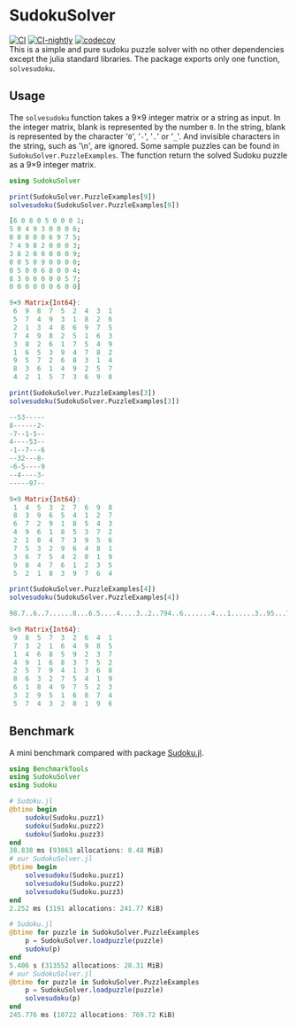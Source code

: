 # SudokuSolver
[![CI](https://github.com/guo-yong-zhi/SudokuSolver.jl/actions/workflows/ci.yml/badge.svg)](https://github.com/guo-yong-zhi/SudokuSolver.jl/actions/workflows/ci.yml) [![CI-nightly](https://github.com/guo-yong-zhi/SudokuSolver.jl/actions/workflows/ci-nightly.yml/badge.svg)](https://github.com/guo-yong-zhi/SudokuSolver.jl/actions/workflows/ci-nightly.yml) [![codecov](https://codecov.io/gh/guo-yong-zhi/SudokuSolver.jl/branch/main/graph/badge.svg?token=43TOrL25V7)](https://codecov.io/gh/guo-yong-zhi/SudokuSolver.jl)  
This is a simple and pure sudoku puzzle solver with no other dependencies except the julia standard libraries. The package exports only one function, `solvesudoku`.
## Usage
The `solvesudoku` function takes a 9×9 integer matrix or a string as input. In the integer matrix, blank is represented by the number `0`. In the string, blank is represented by the character '`0`', '`-`', '`.`' or '`_`'. And invisible characters in the string, such as '\n', are ignored. Some sample puzzles can be found in `SudokuSolver.PuzzleExamples`. The function return the solved Sudoku puzzle as a 9×9 integer matrix.
```julia
using SudokuSolver
```
```julia
print(SudokuSolver.PuzzleExamples[9])
solvesudoku(SudokuSolver.PuzzleExamples[9])

[6 0 8 0 5 0 0 0 1; 
5 0 4 9 3 0 0 0 6; 
0 0 0 0 0 6 9 7 5; 
7 4 9 8 2 0 0 0 3; 
3 8 2 0 0 0 0 0 9; 
0 0 5 0 9 0 0 0 0; 
0 5 0 0 6 8 0 0 4; 
8 3 0 0 0 0 0 5 7; 
0 0 0 0 0 0 6 0 0]

9×9 Matrix{Int64}:
 6  9  8  7  5  2  4  3  1
 5  7  4  9  3  1  8  2  6
 2  1  3  4  8  6  9  7  5
 7  4  9  8  2  5  1  6  3
 3  8  2  6  1  7  5  4  9
 1  6  5  3  9  4  7  8  2
 9  5  7  2  6  8  3  1  4
 8  3  6  1  4  9  2  5  7
 4  2  1  5  7  3  6  9  8
```
```julia
print(SudokuSolver.PuzzleExamples[3])
solvesudoku(SudokuSolver.PuzzleExamples[3])

--53-----
8------2-
-7--1-5--
4----53--
-1--7---6
--32---8-
-6-5----9
--4----3-
-----97--

9×9 Matrix{Int64}:
 1  4  5  3  2  7  6  9  8
 8  3  9  6  5  4  1  2  7
 6  7  2  9  1  8  5  4  3
 4  9  6  1  8  5  3  7  2
 2  1  8  4  7  3  9  5  6
 7  5  3  2  9  6  4  8  1
 3  6  7  5  4  2  8  1  9
 9  8  4  7  6  1  2  3  5
 5  2  1  8  3  9  7  6  4
```
```julia
print(SudokuSolver.PuzzleExamples[4])
solvesudoku(SudokuSolver.PuzzleExamples[4])

98.7..6..7......8...6.5....4....3..2..794..6.......4...1......3..95...7.....2.1..

9×9 Matrix{Int64}:
 9  8  5  7  3  2  6  4  1
 7  3  2  1  6  4  9  8  5
 1  4  6  8  5  9  2  3  7
 4  9  1  6  8  3  7  5  2
 2  5  7  9  4  1  3  6  8
 8  6  3  2  7  5  4  1  9
 6  1  8  4  9  7  5  2  3
 3  2  9  5  1  6  8  7  4
 5  7  4  3  2  8  1  9  6
```
## Benchmark
A mini benchmark compared with package [Sudoku.jl](https://github.com/scheinerman/Sudoku.jl).
```julia
using BenchmarkTools
using SudokuSolver
using Sudoku

# Sudoku.jl
@btime begin
    sudoku(Sudoku.puzz1)
    sudoku(Sudoku.puzz2)
    sudoku(Sudoku.puzz3)
end
38.838 ms (93863 allocations: 8.48 MiB)
# our SudokuSolver.jl
@btime begin
    solvesudoku(Sudoku.puzz1)
    solvesudoku(Sudoku.puzz2)
    solvesudoku(Sudoku.puzz3)
end
2.252 ms (3191 allocations: 241.77 KiB)

# Sudoku.jl
@btime for puzzle in SudokuSolver.PuzzleExamples
    p = SudokuSolver.loadpuzzle(puzzle)
    sudoku(p)
end
5.406 s (313552 allocations: 28.31 MiB)
# our SudokuSolver.jl
@btime for puzzle in SudokuSolver.PuzzleExamples
    p = SudokuSolver.loadpuzzle(puzzle)
    solvesudoku(p)
end
245.776 ms (10722 allocations: 769.72 KiB)
```